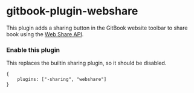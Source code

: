 # gitbook-plugin-webshare

This plugin adds a sharing button in the GitBook website toolbar to share book using the [Web Share API](https://developer.mozilla.org/en-US/docs/Web/API/Navigator/share).

### Enable this plugin

This replaces the builtin sharing plugin, so it should be disabled.

```
{
    plugins: ["-sharing", "webshare"]
}
```
